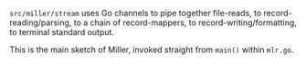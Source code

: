 `src/miller/stream` uses Go channels to pipe together file-reads, to record-reading/parsing, to a chain of record-mappers, to record-writing/formatting, to terminal standard output.

This is the main sketch of Miller, invoked straight from `main()` within `mlr.go`.
